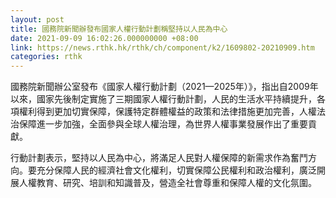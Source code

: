 ```yaml
---
layout: post
title: 國務院新聞辦發布國家人權行動計劃稱堅持以人民為中心
date: 2021-09-09 16:02:26.000000000 +08:00
link: https://news.rthk.hk/rthk/ch/component/k2/1609802-20210909.htm
categories: rthk
---
```


國務院新聞辦公室發布《國家人權行動計劃（2021—2025年）》，指出自2009年以來，國家先後制定實施了三期國家人權行動計劃，人民的生活水平持續提升，各項權利得到更加切實保障，保護特定群體權益的政策和法律措施更加完善，人權法治保障進一步加強，全面參與全球人權治理，為世界人權事業發展作出了重要貢獻。

行動計劃表示，堅持以人民為中心，將滿足人民對人權保障的新需求作為奮鬥方向。要充分保障人民的經濟社會文化權利，切實保障公民權利和政治權利，廣泛開展人權教育、研究、培訓和知識普及，營造全社會尊重和保障人權的文化氛圍。
